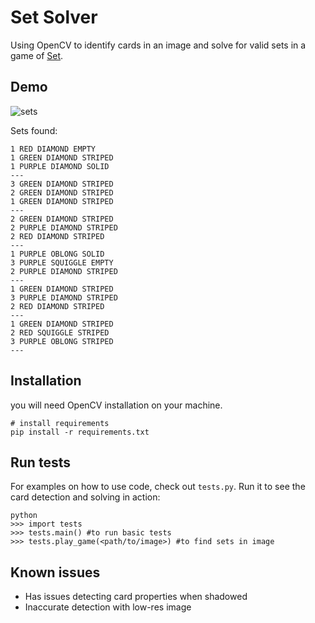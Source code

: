 # Set Solver

Using OpenCV to identify cards in an image and solve for valid sets in a game of [Set](https://www.wikiwand.com/en/Set_(game)). 

## Demo
![sets](http://i.imgur.com/uS3xILw.jpg)

Sets found:

```
1 RED DIAMOND EMPTY
1 GREEN DIAMOND STRIPED
1 PURPLE DIAMOND SOLID
---
3 GREEN DIAMOND STRIPED
2 GREEN DIAMOND STRIPED
1 GREEN DIAMOND STRIPED
---
2 GREEN DIAMOND STRIPED
2 PURPLE DIAMOND STRIPED
2 RED DIAMOND STRIPED
---
1 PURPLE OBLONG SOLID
3 PURPLE SQUIGGLE EMPTY
2 PURPLE DIAMOND STRIPED
---
1 GREEN DIAMOND STRIPED
3 PURPLE DIAMOND STRIPED
2 RED DIAMOND STRIPED
---
1 GREEN DIAMOND STRIPED
2 RED SQUIGGLE STRIPED
3 PURPLE OBLONG STRIPED
---
```


## Installation

you will need OpenCV installation on your machine.

```
# install requirements
pip install -r requirements.txt
```

## Run tests

For examples on how to use code, check out `tests.py`. Run it to see the card detection and solving in action:

```
python
>>> import tests 
>>> tests.main() #to run basic tests
>>> tests.play_game(<path/to/image>) #to find sets in image
```

## Known issues
* Has issues detecting card properties when shadowed
* Inaccurate detection with low-res image
